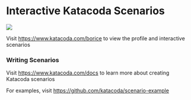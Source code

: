 # Interactive Katacoda Scenarios

[![](http://shields.katacoda.com/katacoda/borice/count.svg)](https://www.katacoda.com/borice "Get your profile on Katacoda.com")

Visit https://www.katacoda.com/borice to view the profile and interactive scenarios

### Writing Scenarios
Visit https://www.katacoda.com/docs to learn more about creating Katacoda scenarios

For examples, visit https://github.com/katacoda/scenario-example
